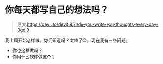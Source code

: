 # 你每天都写自己的想法吗？

> 原文:[https://dev . to/devit 951/do-you-write-you-thoughts-every-day-3gd 0](https://dev.to/devit951/do-you-write-your-thoughts-every-day-3gd0)

我上周开始这样做。你们知道吗？太棒了😊。现在我有一些问题。

*   你也这样做吗？
*   你用什么软件做这个？